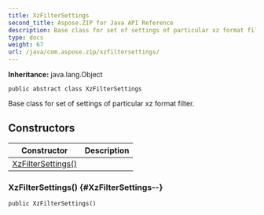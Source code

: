 ```yaml
---
title: XzFilterSettings
second_title: Aspose.ZIP for Java API Reference
description: Base class for set of settings of particular xz format filter.
type: docs
weight: 67
url: /java/com.aspose.zip/xzfiltersettings/
---
```


**Inheritance:**
java.lang.Object
```
public abstract class XzFilterSettings
```

Base class for set of settings of particular xz format filter.
## Constructors

| Constructor | Description |
| --- | --- |
| [XzFilterSettings()](#XzFilterSettings--) |  |
### XzFilterSettings() {#XzFilterSettings--}
```
public XzFilterSettings()
```


